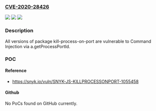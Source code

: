 ### [CVE-2020-28426](https://cve.mitre.org/cgi-bin/cvename.cgi?name=CVE-2020-28426)
![](https://img.shields.io/static/v1?label=Product&message=kill-process-on-port&color=blue)
![](https://img.shields.io/static/v1?label=Version&message=%3E%3D%200%20&color=brighgreen)
![](https://img.shields.io/static/v1?label=Vulnerability&message=Command%20Injection&color=brighgreen)

### Description

All versions of package kill-process-on-port are vulnerable to Command Injection via a.getProcessPortId.

### POC

#### Reference
- https://snyk.io/vuln/SNYK-JS-KILLPROCESSONPORT-1055458

#### Github
No PoCs found on GitHub currently.

